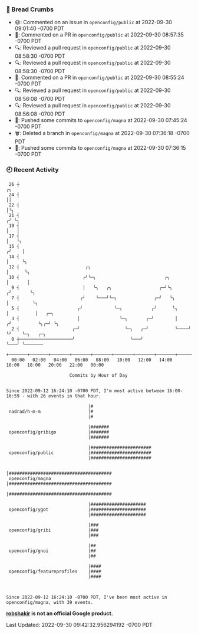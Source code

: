 ### 🍞 Bread Crumbs

 * 😃: Commented on an issue in `openconfig/public` at 2022-09-30 09:01:40 -0700 PDT
 * 💬: Commented on a PR in  `openconfig/public` at 2022-09-30 08:57:35 -0700 PDT
 * 🔍: Reviewed a pull request in  `openconfig/public` at 2022-09-30 08:58:30 -0700 PDT
 * 🔍: Reviewed a pull request in  `openconfig/public` at 2022-09-30 08:58:30 -0700 PDT
 * 💬: Commented on a PR in  `openconfig/public` at 2022-09-30 08:55:24 -0700 PDT
 * 🔍: Reviewed a pull request in  `openconfig/public` at 2022-09-30 08:56:08 -0700 PDT
 * 🔍: Reviewed a pull request in  `openconfig/public` at 2022-09-30 08:56:08 -0700 PDT
 * 🚢: Pushed some commits to `openconfig/magna` at 2022-09-30 07:45:24 -0700 PDT
 * 🗑: Deleted a branch in `openconfig/magna` at 2022-09-30 07:36:18 -0700 PDT
 * 🚢: Pushed some commits to `openconfig/magna` at 2022-09-30 07:36:15 -0700 PDT

### 🕘 Recent Activity
```
 26 ┼                                                                    ╭╮
 24 ┤                                                                    ││
 22 ┤                                                                    │╰╮
 21 ┤                                                                   ╭╯ ╰╮
 19 ┤                                                                   │   │
 17 ┤                                                                   │   ╰╮
 15 ┤                                                                  ╭╯    │
 14 ┤                                                                  │     ╰╮
 12 ┤                         ╭╮                                       │      ╰╮
 10 ┤                        ╭╯╰─╮                          ╭╮         │       │
  9 ┤                        │   ╰╮   ╭╮                  ╭─╯╰╮       ╭╯       ╰╮
  7 ┤                       ╭╯    ╰───╯╰─╮              ╭─╯   ╰╮      │         ╰╮
  5 ┤                      ╭╯            ╰─╮           ╭╯      ╰╮     │          │   ╭─╮
  3 ┤                      │               ╰─╮       ╭─╯        │    ╭╯          ╰╮╭─╯ ╰╮
  2 ┤                    ╭─╯                 ╰─╮   ╭─╯          ╰────╯            ╰╯    ╰─╮   ╭─╮
  0 ┼────────────────────╯                     ╰───╯                                      ╰───╯ ╰───────
    +───────+───────+───────+───────+───────+───────+───────+───────+───────+───────+───────+───────+────
  00:00   02:00   04:00   06:00   08:00   10:00   12:00   14:00   16:00   18:00   20:00   22:00   00:00   

						Commits by Hour of Day


Since 2022-09-12 16:24:10 -0700 PDT, I'm most active between 16:00-16:59 - with 26 events in that hour.

```



```
                               |#
 nadrad/h-m-m                  |#
                               |#

                               |#######
 openconfig/gribigo            |#######
                               |#######

                               |#######################
 openconfig/public             |#######################
                               |#######################

                               |#######################################
 openconfig/magna              |#######################################
                               |#######################################

                               |#####################
 openconfig/ygot               |#####################
                               |#####################

                               |###
 openconfig/gribi              |###
                               |###

                               |##
 openconfig/gnoi               |##
                               |##

                               |####
 openconfig/featureprofiles    |####
                               |####



Since 2022-09-12 16:24:10 -0700 PDT, I've been most active in openconfig/magna, with 39 events.

```
**[robshakir](mailto:robjs@google.com) is not an official Google product.**  


Last Updated: 2022-09-30 09:42:32.956294192 -0700 PDT
